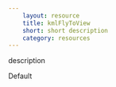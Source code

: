 ```yaml
---
    layout: resource
    title: kmlFlyToView
    short: short description
    category: resources
---
```


description

Default

